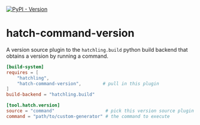 [![PyPI - Version](https://img.shields.io/pypi/v/hatch-command-version)](https://pypi.org/project/hatch-command-version)

# hatch-command-version

A version source plugin to the `hatchling.build` python build backend that obtains a version by running a command.

```.toml
[build-system]
requires = [
    "hatchling",
    "hatch-command-version",        # pull in this plugin
]
build-backend = "hatchling.build"

[tool.hatch.version]
source = "command"                   # pick this version source plugin
command = "path/to/custom-generator" # the command to execute
```
